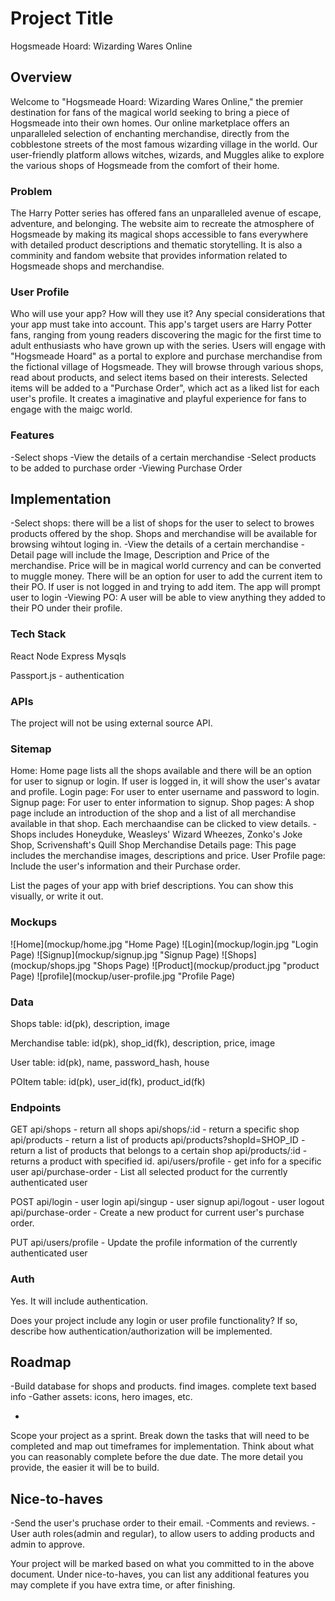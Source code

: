# Project Title

Hogsmeade Hoard: Wizarding Wares Online

## Overview

Welcome to "Hogsmeade Hoard: Wizarding Wares Online," the premier destination for fans of the magical world seeking to bring a piece of Hogsmeade into their own homes. Our online marketplace offers an unparalleled selection of enchanting merchandise, directly from the cobblestone streets of the most famous wizarding village in the world. Our user-friendly platform allows witches, wizards, and Muggles alike to explore the various shops of Hogsmeade from the comfort of their home.

### Problem

The Harry Potter series has offered fans an unparalleled avenue of escape, adventure, and belonging. The website aim to recreate the atmosphere of Hogsmeade by making its magical shops accessible to fans everywhere with detailed product descriptions and thematic storytelling. It is also a comminity and fandom website that provides information related to Hogsmeade shops and merchandise.

### User Profile

Who will use your app? How will they use it? Any special considerations that your app must take into account.
This app's target users are Harry Potter fans, ranging from young readers discovering the magic for the first time to adult enthusiasts who have grown up with the series. Users will engage with "Hogsmeade Hoard" as a portal to explore and purchase merchandise from the fictional village of Hogsmeade. They will browse through various shops, read about products, and select items based on their interests. Selected items will be added to a "Purchase Order", which act as a liked list for each user's profile. It creates a imaginative and playful experience for fans to engage with the maigc world. 


### Features

-Select shops
-View the details of a certain merchandise
-Select products to be added to purchase order
-Viewing Purchase Order

## Implementation
-Select shops: there will be a list of shops for the user to select to browes products offered by the shop. Shops and merchandise will be available for browsing wihtout loging in.
-View the details of a certain merchandise - Detail page will include the Image, Description and Price of the merchandise. Price will be in magical world currency and can be converted to muggle money. There will be an option for user to add the current item to their PO. If user is not logged in and trying to add item. The app will prompt user to login
-Viewing PO: A user will be able to view anything they added to their PO under their profile.


### Tech Stack
React 
Node
Express
Mysqls

Passport.js - authentication


### APIs

The project will not be using external source API. 

### Sitemap

Home: Home page lists all the shops available and there will be an option for user to signup or login. If user is logged in, it will show the user's avatar and profile.
Login page: For user to enter username and password to login.
Signup page: For user to enter information to signup.
Shop pages: A shop page include an introduction of the shop and a list of all merchandise available in that shop. Each merchaandise can be clicked to view details. - Shops includes Honeyduke, Weasleys' Wizard Wheezes, Zonko's Joke Shop, Scrivenshaft's Quill Shop
Merchandise Details page: This page includes the merchandise images, descriptions and price.
User Profile page: Include the user's information and their Purchase order.


List the pages of your app with brief descriptions. You can show this visually, or write it out.

### Mockups

![Home](mockup/home.jpg "Home Page)
![Login](mockup/login.jpg "Login Page)
![Signup](mockup/signup.jpg "Signup Page)
![Shops](mockup/shops.jpg "Shops Page)
![Product](mockup/product.jpg "product Page)
![profile](mockup/user-profile.jpg "Profile Page)

### Data

Shops table: id(pk), description, image

Merchandise table: id(pk), shop_id(fk), description, price, image

User table: id(pk), name, password_hash, house

POItem table: id(pk), user_id(fk), product_id(fk)

### Endpoints

GET api/shops - return all shops
    api/shops/:id - return a specific shop
    api/products - return a list of products
    api/products?shopId=SHOP_ID - return a list of products that belongs to a certain shop
    api/products/:id - returns a product with specified id.
    api/users/profile - get info for a specific user
    api/purchase-order - List all selected product for the currently authenticated user

POST api/login - user login
     api/singup - user signup
     api/logout - user logout
     api/purchase-order -  Create a new product for current user's purchase order.

PUT
     api/users/profile - Update the profile information of the currently authenticated user


### Auth

Yes. It will include authentication. 

Does your project include any login or user profile functionality? If so, describe how authentication/authorization will be implemented.

## Roadmap

-Build database for shops and products. find images. complete text based info
-Gather assets: icons, hero images, etc.

-

Scope your project as a sprint. Break down the tasks that will need to be completed and map out timeframes for implementation. Think about what you can reasonably complete before the due date. The more detail you provide, the easier it will be to build.

## Nice-to-haves

-Send the user's pruchase order to their email.
-Comments and reviews.
-User auth roles(admin and regular), to allow users to adding products and admin to approve.


Your project will be marked based on what you committed to in the above document. Under nice-to-haves, you can list any additional features you may complete if you have extra time, or after finishing.
